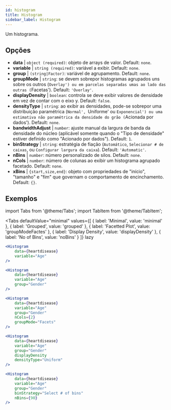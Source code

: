 ```yaml
---
id: histogram
title: Histogram
sidebar_label: Histogram
---
```


Um histograma.

## Opções

* __data__ | `object (required)`: objeto de arrays de valor. Default: `none`.
* __variable__ | `string (required)`: variável a exibir. Default: `none`.
* __group__ | `(string|Factor)`: variável de agrupamento. Default: `none`.
* __groupMode__ | `string`: se devem sobrepor histogramas agrupados uns sobre os outros (`Overlay') ou em parcelas separadas umas ao lado das outras (`Facetas'). Default: `'Overlay'`.
* __displayDensity__ | `boolean`: controla se deve exibir valores de densidade em vez de contar com o eixo y. Default: `false`.
* __densityType__ | `string`: ao exibir as densidades, pode-se sobrepor uma distribuição paramétrica (`Normal', `Uniforme' ou `Exponencial') ou uma estimativa não paramétrica da densidade do grão (`Acionada por dados'). Default: `none`.
* __bandwidthAdjust__ | `number`: ajuste manual da largura de banda da densidade do núcleo (aplicável somente quando o "Tipo de densidade" estiver definido como "Acionado por dados"). Default: `1`.
* __binStrategy__ | `string`: estratégia de fiação (`Automático`, `Selecionar # de caixas`, ou `Configurar largura da caixa`). Default: `'Automatic'`.
* __nBins__ | `number`: número personalizado de silos. Default: `none`.
* __nCols__ | `number`: número de colunas ao exibir um histograma agrupado facetado. Default: `none`.
* __xBins__ | `{start,size,end}`: objeto com propriedades de "início", "tamanho" e "fim" que governam o comportamento de encinchamento. Default: `{}`.


## Exemplos

import Tabs from '@theme/Tabs';
import TabItem from '@theme/TabItem';

<Tabs
    defaultValue="minimal"
    values={[
        { label: 'Minimal', value: 'minimal' },
        { label: 'Grouped', value: 'grouped' },
        { label: 'Facetted Plot', value: 'groupModeFactes' },
        { label: 'Display Density', value: 'displayDensity' },
        { label: 'No of Bins', value: 'noBins' }
    ]}
    lazy
>

<TabItem value="minimal">

```jsx live
<Histogram 
    data={heartdisease} 
    variable="Age"
/>
```

</TabItem>

<TabItem value="grouped">

```jsx live
<Histogram 
    data={heartdisease} 
    variable="Age"
    group="Gender"
/>
```

</TabItem>

<TabItem value="groupModeFactes">

```jsx live
<Histogram 
    data={heartdisease} 
    variable="Age"
    group="Gender"
    nCols={2}
    groupMode="Facets"
/>
```

</TabItem>

<TabItem value="displayDensity">

```jsx live
<Histogram 
    data={heartdisease} 
    variable="Age"
    group="Gender"
    displayDensity 
    densityType="Uniform"
/>
```

</TabItem>

<TabItem value="noBins">

```jsx live
<Histogram 
    data={heartdisease} 
    variable="Age"
    group="Gender"
    binStrategy="Select # of bins"
    nBins={90}
/>
```

</TabItem>

</Tabs>
